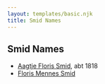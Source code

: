 ```yaml
---
layout: templates/basic.njk
title: Smid Names
---
```

## Smid Names
- [Aagtje Floris Smid](/people/7/7377611), abt 1818
- [Floris Mennes Smid](/people/4/45597600)